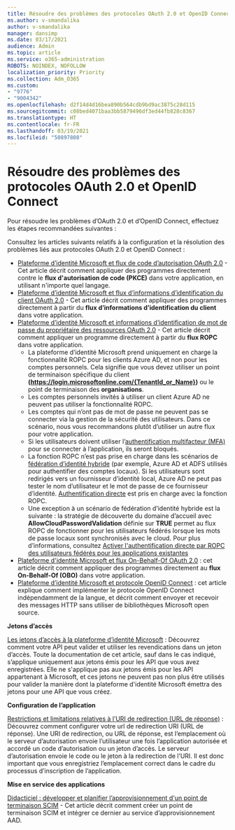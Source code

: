 ```yaml
---
title: Résoudre des problèmes des protocoles OAuth 2.0 et OpenID Connect
ms.author: v-smandalika
author: v-smandalika
manager: dansimp
ms.date: 03/17/2021
audience: Admin
ms.topic: article
ms.service: o365-administration
ROBOTS: NOINDEX, NOFOLLOW
localization_priority: Priority
ms.collection: Adm_O365
ms.custom:
- "9776"
- "9004342"
ms.openlocfilehash: d2f14d4d16bea890b564cdb9bd9ac3875c28d115
ms.sourcegitcommit: c08bed4071baa3bb5879496df3ed44fb828c8367
ms.translationtype: HT
ms.contentlocale: fr-FR
ms.lasthandoff: 03/19/2021
ms.locfileid: "50897808"
---
```

# <a name="troubleshoot-oauth-20-and-openid-connect-protocols"></a>Résoudre des problèmes des protocoles OAuth 2.0 et OpenID Connect

Pour résoudre les problèmes d’OAuth 2.0 et d’OpenID Connect, effectuez les étapes recommandées suivantes :

Consultez les articles suivants relatifs à la configuration et la résolution des problèmes liés aux protocoles OAuth 2.0 et OpenID Connect :

- [Plateforme d’identité Microsoft et flux de code d’autorisation OAuth 2.0](https://docs.microsoft.com/azure/active-directory/develop/v2-oauth2-auth-code-flow) - Cet article décrit comment appliquer des programmes directement contre le **flux d'autorisation de code (PKCE)** dans votre application, en utilisant n'importe quel langage.
- [Plateforme d’identité Microsoft et flux d’informations d’identification du client OAuth 2.0](https://docs.microsoft.com/azure/active-directory/develop/v2-oauth2-client-creds-grant-flow) - Cet article décrit comment appliquer des programmes directement à partir du **flux d’informations d’identification du client** dans votre application.
- [Plateforme d’identité Microsoft et informations d’identification de mot de passe du propriétaire des ressources OAuth 2.0](https://docs.microsoft.com/azure/active-directory/develop/v2-oauth-ropc) - Cet article décrit comment appliquer un programme directement à partir du **flux ROPC** dans votre application.
    - La plateforme d’identité Microsoft prend uniquement en charge la fonctionnalité ROPC pour les clients Azure AD, et non pour les comptes personnels. Cela signifie que vous devez utiliser un point de terminaison spécifique du client **(https://login.microsoftonline.com/{TenantId_or_Name})** ou le point de terminaison des **organisations**.
    - Les comptes personnels invités à utiliser un client Azure AD ne peuvent pas utiliser la fonctionnalité ROPC.
    - Les comptes qui n’ont pas de mot de passe ne peuvent pas se connecter via la gestion de la sécurité des utilisateurs. Dans ce scénario, nous vous recommandons plutôt d’utiliser un autre flux pour votre application.
    - Si les utilisateurs doivent utiliser l’[authentification multifacteur (MFA)](https://docs.microsoft.com/azure/active-directory/authentication/concept-mfa-howitworks) pour se connecter à l’application, ils seront bloqués.
    - La fonction ROPC n’est pas prise en charge dans les scénarios de [fédération d’identité hybride](https://docs.microsoft.com/azure/active-directory/hybrid/whatis-fed) (par exemple, Azure AD et ADFS utilisés pour authentifier des comptes locaux). Si les utilisateurs sont redirigés vers un fournisseur d’identité local, Azure AD ne peut pas tester le nom d’utilisateur et le mot de passe de ce fournisseur d’identité. [Authentification directe](https://docs.microsoft.com/azure/active-directory/hybrid/how-to-connect-pta) est pris en charge avec la fonction ROPC.
    - Une exception à un scénario de fédération d’identité hybride est la suivante : la stratégie de découverte du domaine d’accueil avec **AllowCloudPasswordValidation** définie sur **TRUE** permet au flux ROPC de fonctionner pour les utilisateurs fédérés lorsque les mots de passe locaux sont synchronisés avec le cloud. Pour plus d’informations, consultez [Activer l'authentification directe par ROPC des utilisateurs fédérés pour les applications existantes](https://docs.microsoft.com/azure/active-directory/manage-apps/configure-authentication-for-federated-users-portal#enable-direct-ropc-authentication-of-federated-users-for-legacy-applications) 
- [Plateforme d'identité Microsoft et flux On-Behalf-Of OAuth 2.0](https://docs.microsoft.com/azure/active-directory/develop/v2-oauth2-on-behalf-of-flow) : cet article décrit comment appliquer des programmes directement au **flux On-Behalf-Of (OBO)** dans votre application.
- [Plateforme d’identité Microsoft et protocole OpenID Connect](https://docs.microsoft.com/azure/active-directory/develop/v2-protocols-oidc) : cet article explique comment implémenter le protocole OpenID Connect indépendamment de la langue, et décrit comment envoyer et recevoir des messages HTTP sans utiliser de bibliothèques Microsoft open source.

**Jetons d’accès**

[Les jetons d’accès à la plateforme d’identité Microsoft](https://docs.microsoft.com/azure/active-directory/develop/access-tokens) : Découvrez comment votre API peut valider et utiliser les revendications dans un jeton d’accès. Toute la documentation de cet article, sauf dans le cas indiqué, s’applique uniquement aux jetons émis pour les API que vous avez enregistrées. Elle ne s'applique pas aux jetons émis pour les API appartenant à Microsoft, et ces jetons ne peuvent pas non plus être utilisés pour valider la manière dont la plateforme d'identité Microsoft émettra des jetons pour une API que vous créez.

**Configuration de l’application**

[Restrictions et limitations relatives à l’URI de redirection (URL de réponse)](https://docs.microsoft.com/azure/active-directory/develop/reply-url) : Découvrez comment configurer votre url de redirection URI (URL de réponse). Une URI de redirection, ou URL de réponse, est l’emplacement où le serveur d’autorisation envoie l’utilisateur une fois l’application autorisée et accordé un code d’autorisation ou un jeton d’accès. Le serveur d’autorisation envoie le code ou le jeton à la redirection de l’URI. Il est donc important que vous enregistriez l’emplacement correct dans le cadre du processus d’inscription de l’application.

**Mise en service des applications**

[Didacticiel : développer et planifier l’approvisionnement d'un point de terminaison SCIM](https://docs.microsoft.com/azure/active-directory/app-provisioning/use-scim-to-provision-users-and-groups) - Cet article décrit comment créer un point de terminaison SCIM et intégrer ce dernier au service d’approvisionnement AAD.


